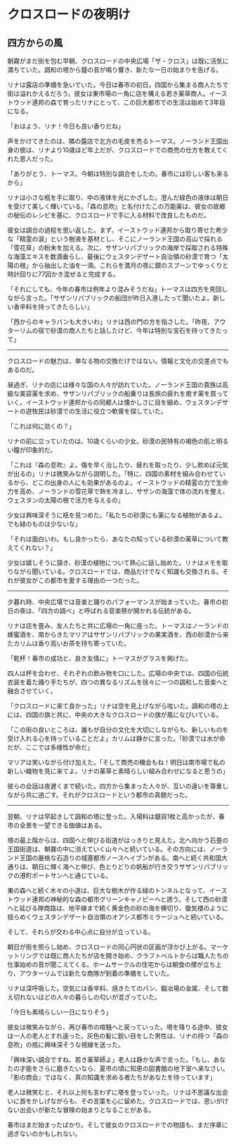 # クロスロードの夜明け

## 四方からの風

朝霧がまだ街を包む早朝、クロスロードの中央広場「ザ・クロス」は既に活気に満ちていた。調和の塔から鐘の音が鳴り響き、新たな一日の始まりを告げる。

リナは露店の準備を急いでいた。今日は春市の初日。四国から集まる商人たちで街は溢れかえるだろう。彼女は東市場の一角に店を構える若き薬草商人。イーストウッド連邦の森で育ったリナにとって、この巨大都市での生活は始めて3年目になる。

「おはよう、リナ！今日も良い香りだね」

声をかけてきたのは、隣の露店で北方の毛皮を売るトーマス。ノーランド王国出身の彼は、リナより10歳ほど年上だが、クロスロードでの商売の仕方を教えてくれた恩人だった。

「ありがとう、トーマス。今朝は特別な調合をしたの。春市には珍しい客も来るから」

リナは小さな瓶を手に取り、中の液体を光にかざした。澄んだ緑色の液体は朝日を受けて美しく輝いている。「森の息吹」と名付けたこの万能薬は、彼女の故郷の秘伝のレシピを基に、クロスロードで手に入る材料で改良したものだ。

彼女は調合の過程を思い返した。まず、イーストウッド連邦から取り寄せた希少な「精霊の涙」という樹液を基材とし、そこにノーランド王国の高山で採れる「雪花草」の粉末を加える。次に、サザンリパブリックの海岸で採取される特殊な海藻エキスを数滴垂らし、最後にウェスタンデザート自治領の砂漠で育つ「太陽の根」から抽出した油を一滴。これらを満月の夜に銀のスプーンでゆっくりと時計回りに77回かき混ぜると完成する。

「それにしても、今年の春市は例年より混みそうだね」トーマスは四方を見回しながら言った。「サザンリパブリックの船団が昨日入港したって聞いたよ。新しい香辛料を持ってきたらしい」

「西からのキャラバンも大きいわ」リナは西の門の方を指さした。「昨夜、アウターリムの宿で砂漠の商人たちと話したけど、今年は特別な宝石を持ってきたって」

---

クロスロードの魅力は、単なる物の交換だけではない。情報と文化の交差点でもあるのだ。

昼過ぎ、リナの店には様々な国の人々が訪れていた。ノーランド王国の貴族は高級な美容薬を求め、サザンリパブリックの船乗りは長旅の疲れを癒す薬を買っていく。イーストウッド連邦からの同郷人は懐かしさに目を細め、ウェスタンデザートの遊牧民は砂漠での生活に役立つ軟膏を探していた。

「これは何に効くの？」

リナの前に立っていたのは、10歳くらいの少女。砂漠の民特有の褐色の肌と明るい瞳が印象的だ。

「これは『森の息吹』よ。傷を早く治したり、疲れを取ったり、少し飲めば元気が出るの」リナは微笑みながら説明した。「特に、四国の素材を組み合わせているから、どこの出身の人にも効果があるのよ。イーストウッドの精霊の力で生命力を高め、ノーランドの雪花草で熱を冷まし、サザンの海藻で体の流れを整え、ウェスタンの太陽の根で活力を与えるの」

少女は興味深そうに瓶を見つめた。「私たちの砂漠にも薬になる植物があるよ。でも緑のものは少ないな」

「それは面白いわ。もし良かったら、あなたの知っている砂漠の薬草について教えてくれない？」

少女は嬉しそうに頷き、砂漠の植物について熱心に話し始めた。リナはメモを取りながら聞いている。クロスロードでは、商品だけでなく知識も交換される。それが彼女がこの都市を愛する理由の一つだった。

---

夕暮れ時、中央広場では音楽と踊りのパフォーマンスが始まっていた。春市の初日の夜は、「四方の調べ」と呼ばれる音楽祭が開かれる伝統がある。

リナは店を畳み、友人たちと共に広場の一角に座った。トーマスはノーランドの蜂蜜酒を、南からきたマリアはサザンリパブリックの果実酒を、西の砂漠から来たカリムは香り高いお茶を持ち寄っていた。

「乾杯！春市の成功と、良き友情に」トーマスがグラスを掲げた。

四人は杯を合わせ、それぞれの飲み物を口にした。広場の中央では、四国の伝統衣装を着た踊り手たちが、四つの異なるリズムを徐々に一つの調和した音楽へと融合させていく。

「クロスロードに来て良かった」リナは空を見上げながら呟いた。調和の塔の上には、四国の旗と共に、中央の大きなクロスロードの旗が風になびいている。

「この街の良いところは、誰もが自分の文化を大切にしながらも、新しいものを受け入れる心を持っていることだよ」カリムは静かに言った。「砂漠では水が命だが、ここでは多様性が命だ」

マリアは笑いながら付け加えた。「そして商売の機会もね！明日は南市場で私の新しい織物を見に来てよ。リナの薬草と素晴らしい組み合わせになると思うの」

彼らの会話は夜遅くまで続いた。四方から集まった人々が、互いの違いを尊重しながら共に過ごす。それがクロスロードという都市の真髄だった。

---

翌朝、リナは早起きして調和の塔に登った。入場料は銀貨1枚と高かったが、春市の全景を一望できる価値はある。

塔の最上階からは、四国へと伸びる街道がはっきりと見えた。北へ向かう石畳の王国街道は、朝霧の中に消えていく山々へと続いている。その方向には、ノーランド王国の厳格な石造りの城塞都市ノースヘイブンがある。南へと続く共和国大通りは、朝日に輝く海へと伸び、色とりどりの帆船が行き交うサザンリパブリックの港町ポートサンへと通じている。

東の森へと続く木々の小道は、巨大な樹木が作る緑のトンネルとなって、イーストウッド連邦の神秘的な森の都市グリーンキャノピーへと誘う。そして西の砂漠へと延びる隊商路は、地平線まで続く黄金色の砂の海を横切り、蜃気楼のように揺らめくウェスタンデザート自治領のオアシス都市ミラージュへと続いている。

そして、それらが交わる中心点に自分が立っている。

朝日が街を照らし始め、クロスロードの同心円状の区画が浮かび上がる。マーケットリングでは既に商人たちが店を開き始め、クラフトベルトからは職人たちの仕事始めの音が聞こえてくる。ホームサークルの住宅からは朝食の煙が立ち上り、アウターリムでは新たな商隊が到着の準備をしていた。

リナは深呼吸した。空気には香辛料、焼きたてのパン、鍛冶場の金属、そして数え切れないほどの人々の暮らしの匂いが混ざっていた。

「今日も素晴らしい一日になりそう」

彼女は微笑みながら、再び春市の喧騒へと戻っていった。塔を降りる途中、彼女は一人の老人とすれ違った。灰色の髪に鋭い目をした男性は、リナの持つ「森の息吹」の瓶に興味深そうな視線を送った。

「興味深い調合ですね、若き薬草師よ」老人は静かな声で言った。「もし、あなたの才能をさらに磨きたいなら、夏市の頃に知恵の図書館の地下室へ来なさい。『影の商会』ではなく、真の知識を求める者たちがあなたを待っています」

老人は微笑むと、それ以上何も言わずに塔を登っていった。リナは不思議な出会いに首をかしげながらも、その言葉を心に留めた。クロスロードでは、思いがけない出会いが新たな冒険の始まりとなることがある。

春市はまだ始まったばかり。そして彼女のクロスロードでの物語も、まだ序章に過ぎないのかもしれない。
